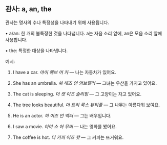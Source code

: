 ## 관사: a, an, the

관사는 명사의 수나 특정성을 나타내기 위해 사용됩니다.

• a/an: 한 개의 불특정한 것을 나타냅니다. a는 자음 소리 앞에, an은 모음 소리 앞에 사용합니다.

• the: 특정한 대상을 나타냅니다.

예시:

1. I have a car.
   *아이 해브 어 카* — 나는 자동차가 있어요.

2. She has an umbrella.
   *쉬 해즈 언 엄브렐러* — 그녀는 우산을 가지고 있어요.

3. The cat is sleeping.
   *더 캣 이즈 슬리핑* — 그 고양이는 자고 있어요.

4. The tree looks beautiful.
   *더 트리 룩스 뷰티풀* — 그 나무는 아름다워 보여요.

5. He is an actor.
   *히 이즈 언 액터* — 그는 배우입니다.

6. I saw a movie.
   *아이 소 어 무비* — 나는 영화를 봤어요.

7. The coffee is hot.
   *더 커피 이즈 핫* — 그 커피는 뜨거워요.